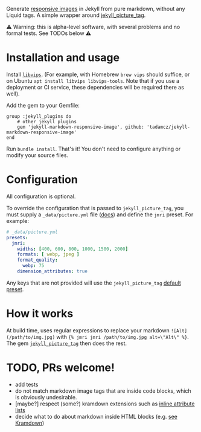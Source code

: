 Generate [responsive images](https://developer.mozilla.org/en-US/docs/Learn/HTML/Multimedia_and_embedding/Responsive_images) in Jekyll from pure markdown, without any Liquid tags. A simple wrapper around [jekyll_picture_tag](https://github.com/rbuchberger/jekyll_picture_tag/).

⚠️ Warning: this is alpha-level software, with several problems and no formal tests. See TODOs below ⚠️

# Installation and usage
Install [`libvips`](https://www.libvips.org/install.html). (For example, with Homebrew `brew vips` should suffice, or on Ubuntu `apt install libvips libvips-tools`. Note that if you use a deployment or CI service, these dependencies will be required there as well).

Add the gem to your Gemfile:
```
group :jekyll_plugins do
	# other jekyll plugins
	gem 'jekyll-markdown-responsive-image', github: 'tadamcz/jekyll-markdown-responsive-image'
end
```

Run `bundle install`. That's it! You don't need to configure anything or modify your source files.

# Configuration
All configuration is optional.

To override the configuration that is passed to `jekyll_picture_tag`, you must supply a `_data/picture.yml` file ([docs](http://rbuchberger.github.io/jekyll_picture_tag/users/presets/)) and define the `jmri` preset. For example:

```yaml
# _data/picture.yml
presets:
  jmri:
    widths: [400, 600, 800, 1000, 1500, 2000]
    formats: [ webp, jpeg ]
    format_quality:
      webp: 75
    dimension_attributes: true
```

Any keys that are not provided will use the `jekyll_picture_tag` [default preset](http://rbuchberger.github.io/jekyll_picture_tag/users/presets/default.html).

# How it works
At build time, uses regular expressions to replace your markdown `![Alt](/path/to/img.jpg)` with `{% jmri jmri /path/to/img.jpg alt=\"Alt\" %}`. The gem [`jekyll_picture_tag`](https://github.com/rbuchberger/jekyll_picture_tag/) then does the rest.

# TODO, PRs welcome!
- add tests
- do not match markdown image tags that are inside code blocks, which is obviously undesirable.
- [maybe?] respect (some?) kramdown extensions such as [inline attribute lists](https://kramdown.gettalong.org/syntax.html#inline-attribute-lists)
- decide what to do about markdown inside HTML blocks (e.g. [see Kramdown](https://kramdown.gettalong.org/syntax.html#html-blocks))